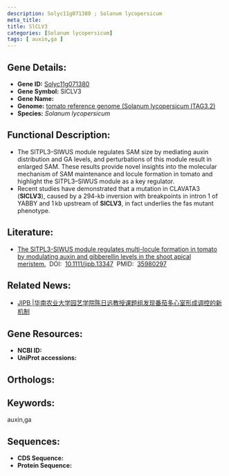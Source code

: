 ```yaml
---
description: Solyc11g071380 ; Solanum lycopersicum
meta_title:
title: SlCLV3
categories: [Solanum lycopersicum]
tags: [ auxin,ga ]
---
```


## Gene Details:
- **Gene ID:**	[Solyc11g071380]()
- **Gene Symbol:** SlCLV3
- **Gene Name:** 
- **Genome:** [tomato reference genome (Solanum lycopersicum ITAG3.2)]()
- **Species:** *Solanum lycopersicum*

## Functional Description:
   - The SlTPL3–SlWUS module regulates SAM size by mediating auxin distribution and GA levels, and perturbations of this module result in enlarged SAM. These results provide novel insights into the molecular mechanism of SAM maintenance and locule formation in tomato and highlight the SlTPL3–SlWUS module as a key regulator.
   - Recent studies have demonstrated that a mutation in CLAVATA3 (**SlCLV3**), caused by a 294-kb inversion with breakpoints in intron 1 of YABBY and 1 kb upstream of **SlCLV3**, in fact underlies the fas mutant phenotype.

## Literature:
   - [The SlTPL3-SlWUS module regulates multi-locule formation in tomato by modulating auxin and gibberellin levels in the shoot apical meristem.]( https://onlinelibrary.wiley.com/doi/10.1111/jipb.13347)&nbsp;&nbsp;DOI:&nbsp;&nbsp;[10.1111/jipb.13347](https://onlinelibrary.wiley.com/doi/10.1111/jipb.13347)&nbsp;&nbsp;PMID:&nbsp;&nbsp;[35980297](https://pubmed.ncbi.nlm.nih.gov/35980297/)

## Related News:
   - [JIPB | ​华南农业大学园艺学院陈日远教授课题组发现番茄多心室形成调控的新机制](https://mp.weixin.qq.com/s?__biz=Mzg3MDEwNDEyMg==&mid=2247536664&idx=5&sn=eaffb3de8a589b94a5a6f6f8ca732980&chksm=ce90fd4df9e7745ba737f0e75c0dd8f85e5e4dfc1e4f0dc494d598f221aaece84ef5995a569b&scene=27#wechat_redirect)

## Gene Resources:
- **NCBI ID:** [](https://www.ncbi.nlm.nih.gov/gene/?term=)
- **UniProt accessions:** [](https://www.uniprot.org/uniprotkb//entry)

## Orthologs:

## Keywords:
auxin,ga

## Sequences:
- **CDS Sequence:**
- **Protein Sequence:**
